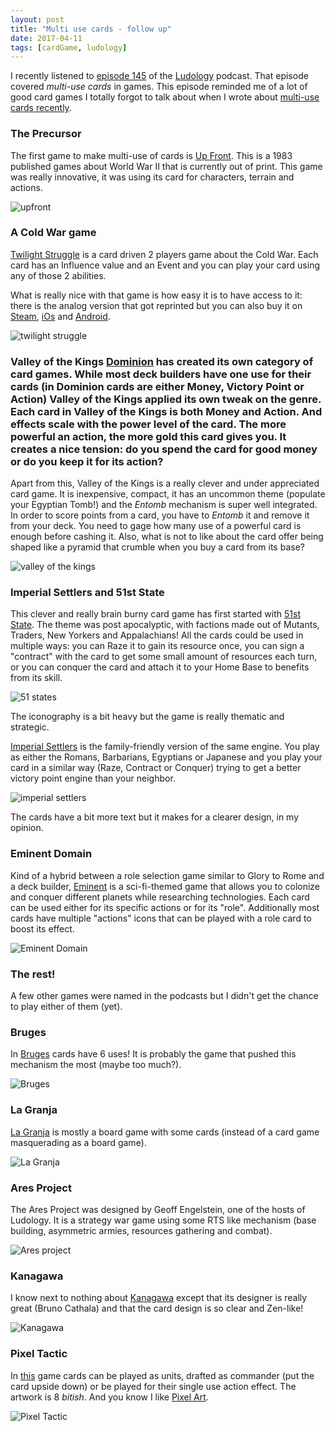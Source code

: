 ```yaml
---
layout: post
title: "Multi use cards - follow up"
date: 2017-04-11
tags: [cardGame, ludology]
---
```


I recently listened to [episode 145](http://ludology.libsyn.com/ludology-episode-145-six-ways-from-sunday) of the [Ludology](http://www.ludology.libsyn.com/) podcast. That episode covered *multi-use cards* in games. This episode reminded me of a lot of good card games I totally forgot to talk about when I wrote about [multi-use cards recently](https://lochrist.github.io/blog/2017-04-02-multi-use-cards).

### The Precursor
The first game to make multi-use of cards is [Up Front](https://www.boardgamegeek.com/boardgame/586/front). This is a 1983 published games about World War II that is currently out of print. This game was really innovative, it was using its card for characters, terrain and actions. 

![upfront](https://cf.geekdo-images.com/images/pic2291526_lg.jpg)

### A Cold War game

[Twilight Struggle](https://en.wikipedia.org/wiki/Twilight_Struggle) is a card driven 2 players game about the Cold War. Each card has an Influence value and an Event and you can play your card using any of those 2 abilities.

What is really nice with that game is how easy it is to have access to it: there is the analog version that got reprinted but you can also buy it on [Steam](http://store.steampowered.com/app/406290/), [iOs](https://itunes.apple.com/ca/app/twilight-struggle/id942766453?mt=8) and [Android](https://play.google.com/store/apps/details?id=com.playdekgames.twilightstruggle&hl=en).

![twilight struggle](https://cf.geekdo-images.com/images/pic118216.jpg)

### Valley of the Kings [Dominion](https://www.boardgamegeek.com/boardgame/36218/dominion) has created its own category of card games. While most deck builders have one use for their cards (in Dominion cards are either Money, Victory Point or Action) Valley of the Kings applied its own tweak on the genre. Each card in Valley of the Kings is both Money and Action. And effects scale with the power level of the card. The more powerful an action, the more gold this card gives you. It creates a nice tension: do you spend the card for good money or do you keep it for its action?

Apart from this, Valley of the Kings is a really clever and under appreciated card game. It is inexpensive, compact, it has an uncommon theme (populate your Egyptian Tomb!) and the *Entomb* mechanism is super well integrated. In order to score points from a card, you have to *Entomb* it and remove it from your deck. You need to gage how many use of a powerful card is enough before cashing it. Also, what is not to like about the card offer being shaped like a pyramid that crumble when you buy a card from its base? 

![valley of the kings](https://cf.geekdo-images.com/images/pic1909857_md.jpg)

### Imperial Settlers and 51st State
This clever and really brain burny card game has first started with [51st State](https://www.boardgamegeek.com/boardgame/73369/51st-state). The theme was post apocalyptic, with factions made out of Mutants, Traders, New Yorkers and Appalachians! All the cards could be used in multiple ways: you can Raze it to gain its resource once, you can sign a "contract" with the card to get some small amount of resources each turn, or you can conquer the card and attach it to your Home Base to benefits from its skill.

![51 states](https://cf.geekdo-images.com/images/pic887748_md.jpg)

The iconography is a bit heavy but the game is really thematic and strategic. 

[Imperial Settlers](https://www.boardgamegeek.com/boardgame/154203/imperial-settlers) is the family-friendly version of the same engine. You play as either the Romans, Barbarians, Egyptians or Japanese and you play your card in a similar way (Raze, Contract or Conquer) trying to get a better victory point engine than your neighbor.

![imperial settlers](https://cf.geekdo-images.com/images/pic2240310.jpg)

The cards have a bit more text but it makes for a clearer design, in my opinion.

### Eminent Domain
Kind of a hybrid between a role selection game similar to Glory to Rome and a deck builder, [Eminent](https://www.boardgamegeek.com/boardgame/68425/eminent-domain) is a sci-fi-themed game that allows you to colonize and conquer different planets while researching technologies. Each card can be used either for its specific actions or for its "role". Additionally most cards have multiple "actions" icons that can be played with a role card to boost its effect.

![Eminent Domain](https://cf.geekdo-images.com/images/pic1127573_lg.jpg)

### The rest!

A few other games were named in the podcasts but I didn't get the chance to play either of them (yet).

### Bruges

In [Bruges](https://www.boardgamegeek.com/boardgame/136888/bruges) cards have 6 uses! It is probably the game that pushed this mechanism the most (maybe too much?).

![Bruges](https://cf.geekdo-images.com/images/pic2085289_lg.jpg)

### La Granja

[La Granja](https://www.boardgamegeek.com/boardgame/146886/la-granja) is mostly a board game with some cards (instead of a card game masquerading as a board game).

![La Granja](https://cf.geekdo-images.com/images/pic2275407.jpg)

### Ares Project
The Ares Project was designed by Geoff Engelstein, one of the hosts of Ludology. It is a strategy war game using some RTS like mechanism (base building, asymmetric armies, resources gathering and combat).

![Ares project](https://cf.geekdo-images.com/images/pic2327529_md.jpg)

### Kanagawa

I know next to nothing about [Kanagawa](https://www.boardgamegeek.com/boardgame/200147/kanagawa/images) except that its designer is really great (Bruno Cathala) and that the card design is so clear and Zen-like!

![Kanagawa](https://cf.geekdo-images.com/images/pic3222477_lg.jpg)

### Pixel Tactic

In [this](https://www.boardgamegeek.com/boardgame/125548/pixel-tactics) game cards can be played as units, drafted as commander (put the card upside down) or be played for their single use action effect. The artwork is 8 *bitish*. And you know I like [Pixel Art](https://lochrist.github.io/blog/2017-03-13-pixel-art).

![Pixel Tactic](https://cf.geekdo-images.com/images/pic1347817_md.jpg)